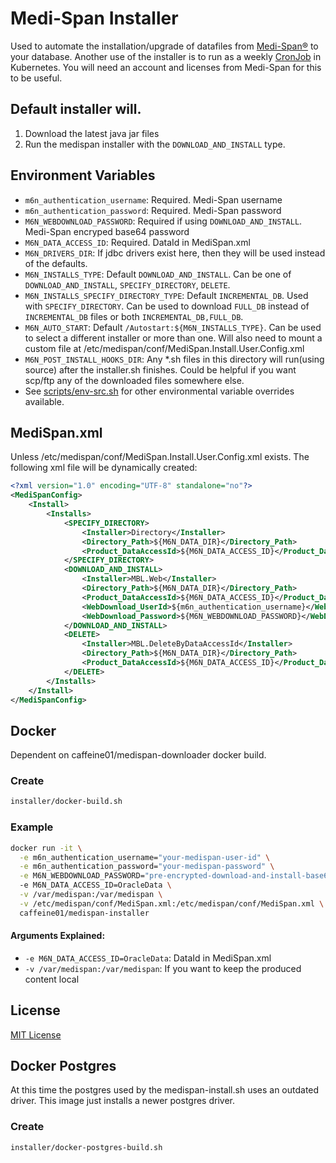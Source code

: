 # Medi-Span Installer

Used to automate the installation/upgrade of datafiles from [Medi-Span®](https://www.wolterskluwer.com/en/solutions/medi-span) to your database.
Another use of the installer is to run as a weekly [CronJob](helm/cronjob/README.md) in Kubernetes. You will need an account and licenses from Medi-Span for this to be useful.

## Default installer will.
1. Download the latest java jar files
1. Run the medispan installer with the `DOWNLOAD_AND_INSTALL` type.
## Environment Variables
- `m6n_authentication_username`: Required. Medi-Span username
- `m6n_authentication_password`: Required. Medi-Span password
- `M6N_WEBDOWNLOAD_PASSWORD`: Required if using `DOWNLOAD_AND_INSTALL`. Medi-Span encryped base64 password
- `M6N_DATA_ACCESS_ID`: Required. DataId in MediSpan.xml
- `M6N_DRIVERS_DIR`: If jdbc drivers exist here, then they will be used instead of the defaults.
- `M6N_INSTALLS_TYPE`: Default `DOWNLOAD_AND_INSTALL`.  Can be one of `DOWNLOAD_AND_INSTALL`, `SPECIFY_DIRECTORY`, `DELETE`.
- `M6N_INSTALLS_SPECIFY_DIRECTORY_TYPE`: Default `INCREMENTAL_DB`. Used with `SPECIFY_DIRECTORY`. Can be used to download `FULL_DB` instead of `INCREMENTAL_DB` files or both `INCREMENTAL_DB,FULL_DB`.
- `M6N_AUTO_START`: Default `/Autostart:${M6N_INSTALLS_TYPE}`. Can be used to select a different installer or more than one.  Will also need to mount a custom file at /etc/medispan/conf/MediSpan.Install.User.Config.xml
- `M6N_POST_INSTALL_HOOKS_DIR`: Any *.sh files in this directory will run(using source) after the installer.sh finishes. Could be helpful if you want scp/ftp any of the downloaded files somewhere else.
- See [scripts/env-src.sh](scripts/env-src.sh) for other environmental variable overrides available.

## MediSpan.xml
Unless /etc/medispan/conf/MediSpan.Install.User.Config.xml exists. The following xml file will be dynamically created:
```xml
<?xml version="1.0" encoding="UTF-8" standalone="no"?>
<MediSpanConfig>
    <Install>
        <Installs>
            <SPECIFY_DIRECTORY>
                <Installer>Directory</Installer>
                <Directory_Path>${M6N_DATA_DIR}</Directory_Path>
                <Product_DataAccessId>${M6N_DATA_ACCESS_ID}</Product_DataAccessId>
            </SPECIFY_DIRECTORY>
            <DOWNLOAD_AND_INSTALL>
                <Installer>MBL.Web</Installer>
                <Directory_Path>${M6N_DATA_DIR}</Directory_Path>
                <Product_DataAccessId>${M6N_DATA_ACCESS_ID}</Product_DataAccessId>
                <WebDownload_UserId>${m6n_authentication_username}</WebDownload_UserId>
                <WebDownload_Password>${M6N_WEBDOWNLOAD_PASSWORD}</WebDownload_Password>
            </DOWNLOAD_AND_INSTALL>
            <DELETE>
                <Installer>MBL.DeleteByDataAccessId</Installer>
                <Directory_Path>${M6N_DATA_DIR}</Directory_Path>
                <Product_DataAccessId>${M6N_DATA_ACCESS_ID}</Product_DataAccessId>
            </DELETE>
        </Installs>
    </Install>
</MediSpanConfig>
```

## Docker

Dependent on caffeine01/medispan-downloader docker build.

### Create
```bash
installer/docker-build.sh
```

### Example
```bash
docker run -it \
  -e m6n_authentication_username="your-medispan-user-id" \
  -e m6n_authentication_password="your-medispan-password" \
  -e M6N_WEBDOWNLOAD_PASSWORD="pre-encrypted-download-and-install-base64-password"
  -e M6N_DATA_ACCESS_ID=OracleData \
  -v /var/medispan:/var/medispan \
  -v /etc/medispan/conf/MediSpan.xml:/etc/medispan/conf/MediSpan.xml \
  caffeine01/medispan-installer
```

#### Arguments Explained:
- `-e M6N_DATA_ACCESS_ID=OracleData`: DataId in MediSpan.xml
- `-v /var/medispan:/var/medispan`: If you want to keep the produced content local

## License
[MIT License](LICENSE)

## Docker Postgres

At this time the postgres used by the medispan-install.sh uses an outdated driver.
This image just installs a newer postgres driver.

### Create
```bash
installer/docker-postgres-build.sh
```

